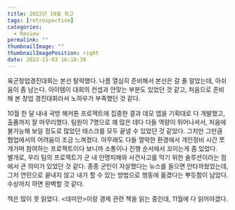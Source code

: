 ```yaml
---
title: 2022년 10월 회고
tags: [retrospective]
categories:
  - Review
permalink: ""
thumbnailImage: ""
thumbnailImagePosition: right
date: 2022-11-03 16:18:39
---
```


<!-- excerpt -->

육군창업경진대회는 본선 탈락했다. 나름 열심히 준비해서 본선은 갈 줄 알았는데, 아쉬움이 좀 남는다. 아이템이 대회의 컨셉과 안맞는 부분도 있었던 것 같고, 처음으로 준비해 본 창업 경진대회라서 노하우가 부족했던 것 같다.

10월 한 달 내내 국방 해커톤 프로젝트에 집중한 결과 데모 앱을 기획대로 다 개발했고, 출품까지 잘 마무리했다. 팀원이 7명으로 꽤 많은 데다 다들 역량이 뛰어나셔서, 처음에 불가능해 보일 정도로 많았던 태스크를 모두 끝낼 수 있었던 것 같았다. 그치만 그만큼 협업에서의 어려움이 조금 느껴졌다. 아무래도 다들 열악한 환경에서 개인정비 시간 쪼개가며 참여하는 프로젝트이다 보니까 소통이나 진행 순서에서 꼬이는게 좀 있었다.  
별개로, 우리 팀의 프로젝트가 군 내 인명피해와 사건사고를 막기 위한 솔루션이라는 점에서 큰 의미가 있었던 것 같다. 종종 군인이 자살했다는 뉴스를 들으면 안타까웠었는데, 그저 연민으로 끝내지 않고 내가 할 수 있는 방법으로 행동에 옮겼다는 뿌듯함이 남았다. 수상까지 하면 완벽할 것 같다.

책은 많이 못 읽었다. <데미안>이랑 경제 관련 책을 읽는 중인데, 11월에 다 읽어야겠다.
